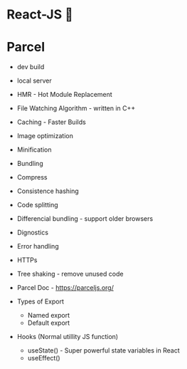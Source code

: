 # React-JS 🧨

# Parcel 
- dev build 
- local server 
- HMR - Hot Module Replacement
- File Watching Algorithm - written in C++
- Caching - Faster Builds 
- Image optimization
- Minification
- Bundling
- Compress
- Consistence hashing
- Code splitting 
- Differencial bundling - support older browsers
- Dignostics
- Error handling
- HTTPs
- Tree shaking - remove unused code 
- Parcel Doc - https://parceljs.org/




- Types of Export 
  - Named export 
  - Default export 
  
- Hooks (Normal utillity JS function)
  - useState() - Super powerful state variables in React
  - useEffect() 